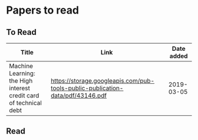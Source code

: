 # Papers to read

## To Read
|Title|Link|Date added|
|-|-|-|
|Machine Learning: the High interest credit card of technical debt| https://storage.googleapis.com/pub-tools-public-publication-data/pdf/43146.pdf | 2019-03-05 |

## Read
